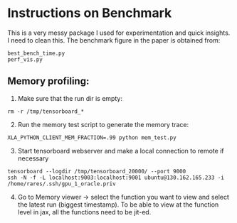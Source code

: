 # Instructions on Benchmark
This is a very messy package I used for experimentation and quick insights. I need to clean this.
The benchmark figure in the paper is obtained from:       
```
best_bench_time.py
perf_vis.py
```

## Memory profiling:
1. Make sure that the run dir is empty:      
```
rm -r /tmp/tensorboard_*
```
2. Run the memory test script to generate the memory trace:    
```
XLA_PYTHON_CLIENT_MEM_FRACTION=.99 python mem_test.py
```
3.  Start tensorboard webserver and make a local connection to remote if necessary
```
tensorboard --logdir /tmp/tensorboard_20000/ --port 9000
ssh -N -f -L localhost:9003:localhost:9001 ubuntu@130.162.165.233 -i /home/rares/.ssh/gpu_1_oracle.priv
```
4. Go to Memory viewer -> select the function you want to view and select the latest run (biggest timestamp). To be able to view at the function level in jax, all the functions need to be jit-ed. 